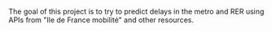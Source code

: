 The goal of this project is to try to predict delays in the metro and RER using APIs from "Ile de France mobilité" and other resources.
